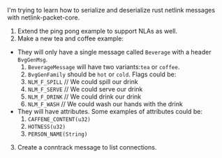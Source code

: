 I'm trying to learn how to serialize and deserialize rust netlink messages with netlink-packet-core.
1) Extend the ping pong example to support NLAs as well.
2) Make a new tea and coffee example:
 - They will only have a single message called `Beverage` with a header `BvgGenMsg`.
     1) `BeverageMessage` will have two variants:`tea` or `coffee`.
     2) `BvgGenFamily` should be `hot` or `cold`.
   Flags could be:
     1) `NLM_F_SPILL` // We could spill our drink
     2) `NLM_F_SERVE` // We could serve our drink
     3) `NLM_F_DRINK` // We could drink our drink
     4) `NLM_F_WASH` // We could wash our hands with the drink
 - They will have attributes. Some examples of attributes could be:
     1) `CAFFENE_CONTENT(u32)`
     2) `HOTNESS(u32)`
     3) `PERSON_NAME(String)`

3) Create a conntrack message to list connections.

